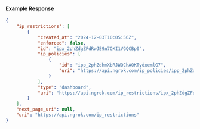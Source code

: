 <!-- Code generated for API Clients. DO NOT EDIT. -->

#### Example Response

```json
{
	"ip_restrictions": [
		{
			"created_at": "2024-12-03T10:05:56Z",
			"enforced": false,
			"id": "ipx_2phZdgZFdRwJE9n7OXI1VGQCBp0",
			"ip_policies": [
				{
					"id": "ipp_2phZdhmXbRJWQChAQKTydxemlG7",
					"uri": "https://api.ngrok.com/ip_policies/ipp_2phZdhmXbRJWQChAQKTydxemlG7"
				}
			],
			"type": "dashboard",
			"uri": "https://api.ngrok.com/ip_restrictions/ipx_2phZdgZFdRwJE9n7OXI1VGQCBp0"
		}
	],
	"next_page_uri": null,
	"uri": "https://api.ngrok.com/ip_restrictions"
}
```
